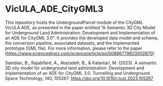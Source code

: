 # VicULA_ADE_CityGML3
This repository hosts the UndergroundParcel module of the CityGML VicULA ADE, as presented in the paper entitled "A Semantic 3D City Model for Underground Land Administration: Development and Implementation of an ADE for CityGML 3.0". It provides the developed data model and schema, the conversion pipeline, associated datasets, and the implemented prototype (GML file). For more information, please refer to the paper (https://www.sciencedirect.com/science/article/pii/S0886779823002870).

Saeidian, B., Rajabifard, A., Atazadeh, B., & Kalantari, M. (2023). A semantic 3D city model for underground land administration: Development and implementation of an ADE for CityGML 3.0. Tunnelling and Underground Space Technology, 140, 105267. https://doi.org/10.1016/j.tust.2023.105267
